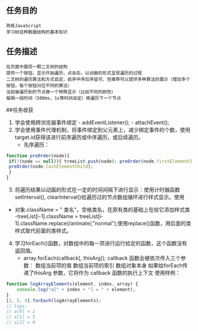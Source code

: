## 任务目的

    熟练JavaScript
    学习树这种数据结构的基本知识

## 任务描述

    在页面中展现一颗二叉树的结构
    提供一个按钮，显示开始遍历，点击后，以动画的形式呈现遍历的过程
    二叉树的遍历算法和方式自定，前序中序后序皆可，但推荐可以提供多种算法的展示（增加多个按钮，每个按钮对应不同的算法）
    当前被遍历到的节点做一个特殊显示（比如不同的颜色）
    每隔一段时间（500ms，1s等时间自定）再遍历下一个节点
  ##任务收获
 1.  学会使用跨浏览器事件绑定
    - addEventListener();
    - attachEvent();
 2. 学会使用事件代理机制，将事件绑定到父元素上，减少绑定事件的个数，使用target.id获得该进行前序遍历或中序遍历，或后续遍历。
    - 先序遍历：
```javascript
function preOrder(node){
 if(!(node == null)){ treeList.push(node); preOrder(node.firstElementChild);
 preOrder(node.lastElementChild);
 }
}
```
 3. 将遍历结果以动画的形式在一定的时间间隔下进行显示：使用计时器函数setInterval(), clearInterval()给遍历过的节点数组循环进行样式显示。使用
  - 对象.className = " 类名"，空格类名，在原有类的基础上在给它添加样式类
  -treeList[i-1].className = treeList[i-1].className.replace(/animate/,"normal");使用replace()函数，用后面的类样式取代前面的类样式。
  4. 学习forEach()函数，对数组中的每一项进行运行给定的函数，这个函数没有返回值。
     - array.forEach(callback[, thisArg]);
   callback 函数会被依次传入三个参数：
        数组当前项的值
        数组当前项的索引
        数组对象本身
        如果给forEach传递了thisArg 参数，它将作为 callback 函数的执行上下文
使用样例：
```javascript
function logArrayElements(element, index, array) {
    console.log("a[" + index + "] = " + element);
}
[2, 5, 9].forEach(logArrayElements);
// logs:
// a[0] = 2
// a[1] = 5
// a[2] = 9
```